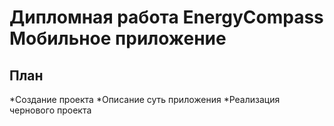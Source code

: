 # Дипломная работа EnergyCompass Мобильное приложение
## План
*Создание проекта
*Описание суть приложения
*Реализация чернового проекта
